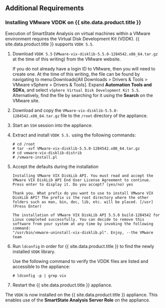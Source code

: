 ## Additional Requirements

### Installing VMware VDDK on {{ site.data.product.title }}

Execution of SmartState Analysis on virtual machines within a VMware
environment requires the Virtual Disk Development Kit (VDDK).
{{ site.data.product.title }} supports `VDDK 5.5`.

1.  Download `VDDK 5.5`
    (`VMware-vix-disklib-5.5.0-1284542.x86_64.tar.gz` at the time of
    this writing) from the VMware website.

    <div class="note">

    If you do not already have a login ID to VMware, then you will need
    to create one. At the time of this writing, the file can be found by
    navigating to menu:Downloads\[All Downloads \> Drivers & Tools \>
    VMware vSphere \> Drivers & Tools\]. Expand **Automation Tools and
    SDKs**, and select `vSphere Virtual Disk Development Kit 5.5`.
    Alternatively, find the file by searching for it using the
    **Search** on the VMware site.

    </div>

2.  Download and copy the
    `VMware-vix-disklib-5.5.0-1284542.x86_64.tar.gz` file to the `/root`
    directory of the appliance.

3.  Start an `SSH` session into the appliance.

4.  Extract and install `VDDK 5.5.` using the following commands:

        # cd /root
        # tar -xvf VMware-vix-disklib-5.5.0-1284542.x86_64.tar.gz
        # cd vmware-vix-disklib-distrib
        # /vmware-install.pl

5.  Accept the defaults during the installation

        Installing VMware VIX DiskLib API. You must read and accept the VMware VIX DiskLib API End User License Agreement to continue. Press enter to display it. Do you accept? (yes/no) yes

        Thank you. What prefix do you want to use to install VMware VIX DiskLib API? The prefix is the root directory where the other folders such as man, bin, doc, lib, etc. will be placed. [/usr] (Press Enter)

        The installation of VMware VIX DiskLib API 5.5.0 build-1284542 for Linux completed successfully. You can decide to remove this software from your system at any time by invoking the following command:
        "/usr/bin/vmware-uninstall-vix-disklib.pl". Enjoy, --the VMware team

6.  Run `ldconfig` in order for {{ site.data.product.title }} to find the newly
    installed `VDDK` library.

    <div class="note">

    Use the following command to verify the VDDK files are listed and
    accessible to the appliance:

        # ldconfig -p | grep vix

    </div>

7.  Restart the {{ site.data.product.title }} appliance.

The `VDDK` is now installed on the {{ site.data.product.title }} appliance. This
enables use of the **SmartState Analysis Server Role** on the appliance.
